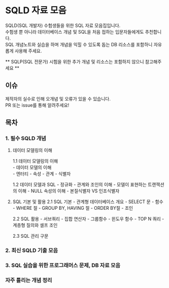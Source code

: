 # SQLD 자료 모음
SQLD(SQL 개발자) 수험생들을 위한 SQL 자료 모음집입니다.  
수험생 뿐 아니라 데이터베이스 개념 및 SQL을 처음 접하는 입문자들에게도 추천합니다.   
SQL 개념노트와 실습을 하며 개념을 익힐 수 있도록 돕는 DB 리소스를 포함하니 자유롭게 사용해 주세요.

** SQLP(SQL 전문가) 시험을 위한 추가 개념 및 리소스는 포함하지 않으니 참고해주세요 ** 

## 이슈
제작자의 실수로 인해 오개념 및 오류가 있을 수 있습니다.  
PR 또는 issue를 통해 알려주세요!

## 목차 

### 1. 필수 SQLD 개념
1. 데이터 모델링의 이해  
   
     1.1 데이터 모델링의 이해  
       - 데이터 모델의 이해  
       - 엔터티
       - 속성
       - 관계
       - 식별자
   
     1.2 데이터 모델과 SQL
       - 정규화
       - 관계와 조인의 이해
       - 모델이 표현하는 트랜잭션의 이해
       - NULL 속성의 이해
       - 본질식별자 VS 인조식별자

3. SQL 기본 및 활용
     2.1 SQL 기본
       - 관계형 데이터베이스 개요
       - SELECT 문
       - 함수
       - WHERE 절
       - GROUP BY, HAVING 절
       - ORDER BY절
       - 조인
   
     2.2 SQL 활용
       - 서브쿼리
       - 집합 연산자
       - 그룹함수
       - 윈도우 함수
       - TOP N 쿼리
       - 계층형 질의와 셀프 조인
   
     2.3 SQL 관리 구문 

### 2. 최신 SQLD 기출 모음

### 3. SQL 실습을 위한 프로그래머스 문제, DB 자료 모음 

### 자주 틀리는 개념 정리
